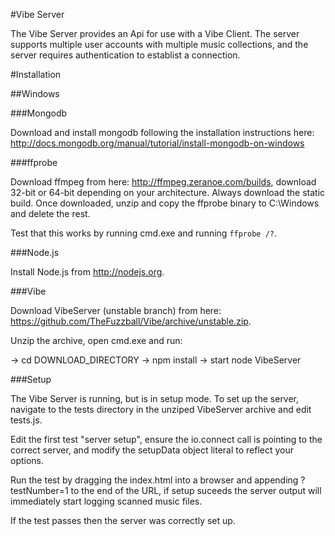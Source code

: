 #Vibe Server

The Vibe Server provides an Api for use with a Vibe Client. The server supports multiple 
user accounts with multiple music collections, and the server requires authentication to
establist a connection.

#Installation

##Windows

###Mongodb

Download and install mongodb following the installation instructions here: http://docs.mongodb.org/manual/tutorial/install-mongodb-on-windows

###ffprobe

Download ffmpeg from here: http://ffmpeg.zeranoe.com/builds, download 32-bit or 64-bit depending on your architecture. Always download the static build. Once downloaded, unzip and copy the ffprobe binary to C:\Windows and delete the rest.

Test that this works by running cmd.exe and running `ffprobe /?`.

###Node.js

Install Node.js from http://nodejs.org.

###Vibe

Download VibeServer (unstable branch) from here: https://github.com/TheFuzzball/Vibe/archive/unstable.zip.

Unzip the archive, open cmd.exe and run:

-> cd DOWNLOAD_DIRECTORY
-> npm install
-> start node VibeServer

###Setup

The Vibe Server is running, but is in setup mode. To set up the server, navigate to the tests directory in the unziped VibeServer archive and edit tests.js.

Edit the first test "server setup", ensure the io.connect call is pointing to the correct server, and modify the setupData object literal to reflect your options.

Run the test by dragging the index.html into a browser and appending ?testNumber=1 to the end of the URL, if setup suceeds the server output will immediately start logging scanned music files.

If the test passes then the server was correctly set up.